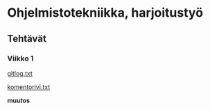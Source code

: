 # Ohjelmistotekniikka, harjoitustyö
## Tehtävät
### Viikko 1

[gitlog.txt](https://github.com/HiskiR/ot-harjoitustyo/blob/master/laskarit/viikko1/gitlog.txt)

[komentorivi.txt](https://github.com/HiskiR/ot-harjoitustyo/blob/master/laskarit/viikko1/komentorivi.txt)

__muu*t*os__
